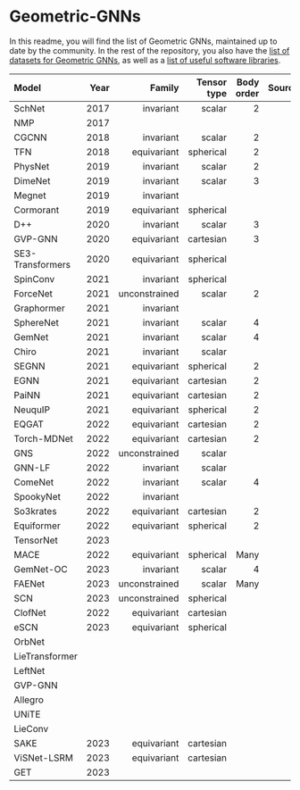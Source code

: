 # Geometric-GNNs

In this readme, you will find the list of Geometric GNNs, maintained up to date by the community. 
In the rest of the repository, you also have the [list of datasets for Geometric GNNs](https://github.com/AlexDuvalinho/geometric-gnns/blob/main/coding-libraries.md), as well as a [list of useful software libraries](https://github.com/AlexDuvalinho/geometric-gnns/blob/main/software.md). 

| Model | Year | Family | Tensor type | Body order | Source |
| :---  | ---: | ---:   | ---:         | ---: | ---: |
|SchNet| 2017| invariant	| scalar	| 2 | 
| NMP|	2017||			|| |
|CGCNN|	2018|	invariant|	scalar|	2| |
|TFN|	2018|	equivariant|	spherical|	2| |
|PhysNet|	2019|	invariant|	scalar|	2| |
|DimeNet|	2019|	invariant|	scalar|	3| |
|Megnet|	2019|	invariant||		| |
|Cormorant|	2019|	equivariant|	spherical|	| |
|D++|	2020|	invariant|	scalar|	3| |
|GVP-GNN|	2020|	equivariant|	cartesian|	3| |
|SE3-Transformers|	2020|	equivariant| spherical|		| |
|SpinConv|	2021|	invariant| spherical|| |
|ForceNet|	2021|	unconstrained| scalar|	2| |
|Graphormer|	2021|	invariant| |		| |
|SphereNet|	2021|	invariant|	scalar|	4| |
|GemNet|	2021|	invariant|	scalar|	4| |
|Chiro|	2021|	invariant|	scalar|	| |
|SEGNN|	2021|	equivariant|	spherical|	2| |
|EGNN|	2021|	equivariant|	cartesian|	2| |
|PaiNN|	2021|	equivariant|	cartesian|	2| |
|NeuquIP|	2021|	equivariant|	spherical|	2| |
|EQGAT|	2022|	equivariant|	cartesian|	2| |
|Torch-MDNet|	2022|	equivariant|	cartesian|	2| |
|GNS|	2022|	unconstrained |	scalar|	| |
|GNN-LF|	2022|	invariant|	scalar|| |
|ComeNet|	2022|	invariant|	scalar|4| |
|SpookyNet|	2022|	invariant||		| |
|So3krates|	2022|	equivariant|	cartesian|	2| |
|Equiformer|	2022|	equivariant|	spherical|	2| |
|TensorNet|	2023||			|| |
|MACE|	2022|	equivariant|	spherical |Many| |
|GemNet-OC|	2023|	invariant|	scalar|	4| |
|FAENet|	2023|	unconstrained | scalar |	Many|| |
|SCN|	2023|	unconstrained|	spherical	| | |
|ClofNet|	2022|	equivariant|	cartesian|	| |
|eSCN|	2023|	equivariant|	spherical|	| |
|OrbNet|||				|| |
|LieTransformer|||				|| |
|LeftNet|	||			|| |
|GVP-GNN|				|| |
|Allegro|||				|| |
|UNiTE| ||				|| |
|LieConv|||				|| |
|SAKE|	2023|	equivariant | cartesian|	| |
|ViSNet-LSRM|	2023|	equivariant |	cartesian|	| |
|GET|	2023	||		|| |
